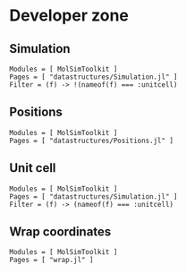 # Developer zone

## Simulation

```@autodocs
Modules = [ MolSimToolkit ]
Pages = [ "datastructures/Simulation.jl" ]
Filter = (f) -> !(nameof(f) === :unitcell)
```

## Positions

```@autodocs
Modules = [ MolSimToolkit ]
Pages = [ "datastructures/Positions.jl" ]
```

## Unit cell

```@autodocs
Modules = [ MolSimToolkit ]
Pages = [ "datastructures/Simulation.jl" ]
Filter = (f) -> (nameof(f) === :unitcell)
```

## Wrap coordinates

```@autodocs
Modules = [ MolSimToolkit ]
Pages = [ "wrap.jl" ]
```




